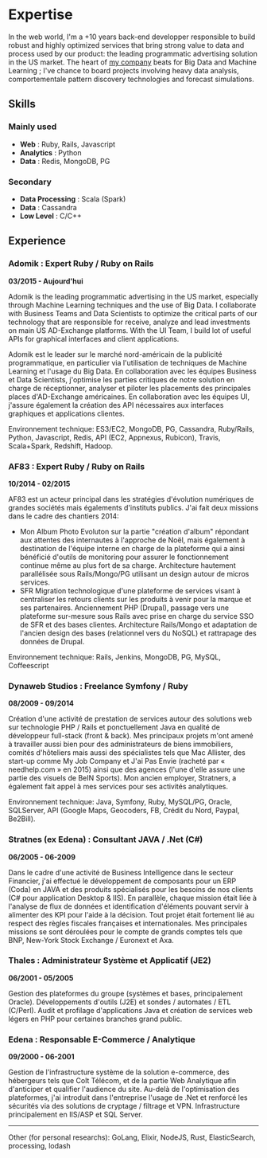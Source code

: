 
Expertise
=========

In the web world, I'm a +10 years back-end developper responsible to build
robust and highly optimized services that bring strong value to data and process
used by our product: the leading programmatic advertising solution in the US
market. The heart of [my company](www.adomik.com) beats for Big Data and Machine
Learning ; I've chance to board projects involving heavy data analysis,
comportementale pattern discovery technologies and forecast simulations.

Skills
------

### Mainly used
- **Web** :               Ruby, Rails, Javascript
- **Analytics** :         Python
- **Data** :              Redis, MongoDB, PG

### Secondary
- **Data Processing** :   Scala (Spark)
- **Data** :              Cassandra
- **Low Level** :         C/C++

Experience
----------

### Adomik : Expert Ruby / Ruby on Rails
**03/2015 - Aujourd'hui**

Adomik is the leading programmatic advertising in the US market, especially through Machine Learning techniques and the use of Big Data. I collaborate with Business Teams and Data Scientists to optimize the critical parts of our technology that are responsible for receive, analyze and lead investments on main US AD-Exchange platforms. With the UI Team, I build lot of useful APIs for graphical interfaces and client applications.

Adomik est le leader sur le marché nord-américain de la publicité programmatique, en particulier via l'utilisation de techniques de Machine Learning et l'usage du Big Data. En collaboration avec les équipes Business et Data Scientists, j'optimise les parties critiques de notre solution en charge de réceptionner, analyser et piloter les placements des principales places d'AD-Exchange américaines. En collaboration avec les équipes UI, j'assure également la création des API nécessaires aux interfaces graphiques et applications clientes.

Environnement technique: ES3/EC2, MongoDB, PG, Cassandra, Ruby/Rails, Python, Javascript, Redis, API (EC2, Appnexus, Rubicon), Travis, Scala+Spark, Redshift, Hadoop.


### AF83 : Expert Ruby / Ruby on Rails
**10/2014 - 02/2015**

AF83 est un acteur principal dans les stratégies d'évolution numériques de grandes sociétés mais égalements d'instituts publics. J'ai fait deux missions dans le cadre des chantiers 2014:
  - Mon Album Photo
  Evoluton sur la partie "création d'album" répondant aux attentes des internautes à l'approche de Noël, mais également à destination de l'équipe interne en charge de la plateforme qui a ainsi bénéficié d'outils de monitoring pour assurer le fonctionnement continue même au plus fort de sa charge. Architecture hautement parallélisée sous Rails/Mongo/PG utilisant un design autour de micros services.
  - SFR
  Migration technologique d'une plateforme de services visant à centraliser les retours clients sur les produits à venir pour la marque et ses partenaires. Anciennement PHP (Drupal), passage vers une plateforme sur-mesure sous Rails avec prise en charge du service SSO de SFR et des bases clientes. Architecture Rails/Mongo et adaptation de l'ancien design des bases (relationnel vers du NoSQL) et rattrapage des données de Drupal.

Environnement technique: Rails, Jenkins, MongoDB, PG, MySQL, Coffeescript


### Dynaweb Studios : Freelance Symfony / Ruby
**08/2009 - 09/2014**

Création d'une activité de prestation de services autour des solutions web sur technologie PHP / Rails et ponctuellement Java en qualité de développeur full-stack (front & back). Mes principaux projets m'ont amené à travailler aussi bien pour des administrateurs de biens immobiliers, comités d'hôteliers mais aussi des spécialistes tels que Mac Allister, des start-up comme My Job Company et J'ai Pas Envie (racheté par « needhelp.com » en 2015) ainsi que des agences (l'une d'elle assure une partie des visuels de BeIN Sports). Mon ancien employer, Stratners, a également fait appel à mes services pour ses activités analytiques.

Environnement technique: Java, Symfony, Ruby, MySQL/PG, Oracle, SQLServer, API (Google Maps, Geocoders, FB, Crédit du Nord, Paypal, Be2Bill).


### Stratnes (ex Edena) : Consultant JAVA / .Net (C#)
**06/2005 - 06-2009**

Dans le cadre d'une activité de Business Intelligence dans le secteur Financier, j'ai effectué le développement de composants pour un ERP (Coda) en JAVA et des produits spécialisés pour les besoins de nos clients (C# pour application Desktop & IIS). En parallèle, chaque mission était liée à l'analyse de flux de données et identification d'éléments pouvant servir à alimenter des KPI pour l'aide à la décision. Tout projet était fortement lié au respect des règles fiscales françaises et internationales. Mes principales missions se sont déroulées pour le compte de grands comptes tels que BNP, New-York Stock Exchange / Euronext et Axa.


### Thales : Administrateur Système et Applicatif (JE2)
**06/2001 - 05/2005**

Gestion des plateformes du groupe (systèmes et bases, principalement Oracle). Développements d'outils (J2E) et sondes / automates / ETL (C/Perl). Audit et profilage d'applications Java et création de services web légers en PHP pour certaines branches grand public.


### Edena : Responsable E-Commerce / Analytique
**09/2000 - 06-2001**

Gestion de l'infrastructure système de la solution e-commerce, des hébergeurs tels que Colt Télécom, et de la partie Web Analytique afin d'anticiper et qualifier l'audience du site. Au-delà de l'optimisation des plateformes, j'ai introduit dans l'entreprise l'usage de .Net et renforcé les sécurités via des solutions de cryptage / filtrage et VPN. Infrastructure principalement en IIS/ASP et SQL Server.



---
Other (for personal researchs): GoLang, Elixir, NodeJS, Rust, ElasticSearch,
processing, lodash
